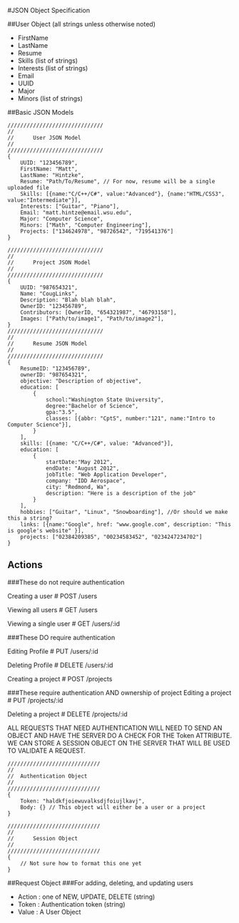 #JSON Object Specification

##User Object (all strings unless otherwise noted)
- FirstName
- LastName
- Resume
- Skills (list of strings)
- Interests (list of strings)
- Email
- UUID
- Major
- Minors (list of strings)

##Basic JSON Models



    //////////////////////////////
    //
    //		User JSON Model
    //
    //////////////////////////////
    {
    	UUID: "123456789",
    	FirstName: "Matt",
    	LastName: "Hintzke",
    	Resume: "Path/To/Resume", // For now, resume will be a single uploaded file
    	Skills: [{name:"C/C++/C#", value:"Advanced"}, {name:"HTML/CSS3", value:"Intermediate"}],
    	Interests: ["Guitar", "Piano"],
    	Email: "matt.hintze@email.wsu.edu",
    	Major: "Computer Science",
    	Minors: ["Math", "Computer Engineering"],
    	Projects: ["134624978", "98726542", "719541376"]
    }

    //////////////////////////////
    //
    //		Project JSON Model
    //
    //////////////////////////////
    {
    	UUID: "987654321",
    	Name: "CougLinks",
    	Description: "Blah blah blah",
    	OwnerID: "123456789",
    	Contributors: [OwnerID, "654321987", "46793158"],
    	Images: ["Path/to/image1", "Path/to/image2"],
    }
    //////////////////////////////
    //
    //      Resume JSON Model
    //
    //////////////////////////////
    {
        ResumeID: "123456789",
        ownerID: "987654321",
        objective: "Description of objective",
        education: [
            {
                school:"Washington State University",
                degree:"Bachelor of Science",
                gpa:"3.5",
                classes: [{abbr: "CptS", number:"121", name:"Intro to Computer Science"}],
            }
        ],
        skills: [{name: "C/C++/C#", value: "Advanced"}],
        education: [
            {
                startDate:"May 2012",
                endDate: "August 2012",
                jobTitle: "Web Application Developer",
                company: "IDD Aerospace",
                city: "Redmond, Wa",
                description: "Here is a description of the job"
            }
        ],
        hobbies: ["Guitar", "Linux", "Snowboarding"], //Or should we make this a string?
        links: [{name:"Google", href: "www.google.com", description: "This is google's website" }],
        projects: ["02384209385", "00234583452", "0234247234702"]
    }

## Actions

###These do not require authentication

Creating a user # POST /users

Viewing all users # GET /users

Viewing a single user # GET /users/:id



###These DO require authentication

Editing Profile # PUT /users/:id

Deleting Profile # DELETE /users/:id

Creating a project # POST /projects


###These require authentication AND ownership of project
Editing a project # PUT /projects/:id

Deleting a project # DELETE /projects/:id


ALL REQUESTS THAT NEED AUTHENTICATION WILL NEED TO SEND AN OBJECT AND HAVE THE SERVER DO A CHECK FOR THE Token ATTRIBUTE.  WE CAN STORE A SESSION OBJECT ON THE SERVER THAT WILL BE USED TO VALIDATE A REQUEST. 


    /////////////////////////////
    //
    //	Authentication Object
    //
    /////////////////////////////
    {
    	Token: "haldkfjoiewuvalksdjfoiujlkavj",
    	Body: {} // This object will either be a user or a project
    }

    /////////////////////////////
    //
    //		Session Object
    //
    /////////////////////////////
    {
        // Not sure how to format this one yet
	}


##Request Object
###For adding, deleting, and updating users
- Action : one of NEW, UPDATE, DELETE (string)
- Token : Authentication token (string)
- Value : A User Object
